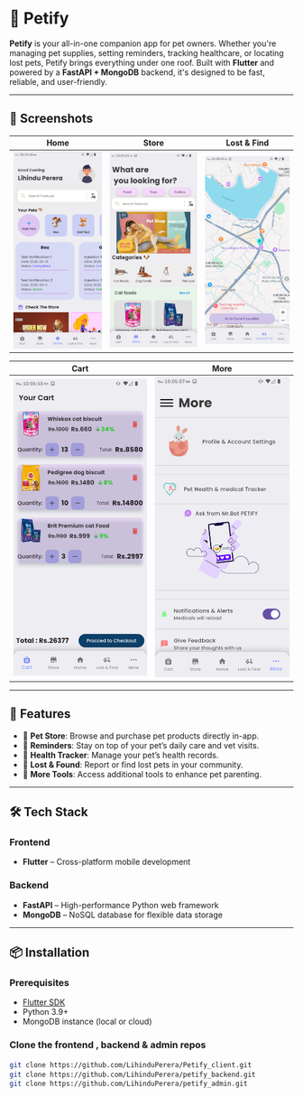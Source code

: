 # 🐾 Petify

**Petify** is your all-in-one companion app for pet owners. Whether you're managing pet supplies, setting reminders, tracking healthcare, or locating lost pets, Petify brings everything under one roof. Built with **Flutter** and powered by a **FastAPI + MongoDB** backend, it's designed to be fast, reliable, and user-friendly.

---

## 📱 Screenshots

| Home | Store | Lost & Find |
|------|-------|-------------|
| ![Home](screenshots/Screenshot_home.png) | ![Store](screenshots/Screenshot_store.png) | ![Lost & Find](screenshots/Screenshot_lostAndFind.png) |

| Cart | More |
|------|------|
| ![Cart](screenshots/Screenshot_cart.png) | ![More](screenshots/Screenshot_more.png) |

---

## 🚀 Features

- 🛒 **Pet Store**: Browse and purchase pet products directly in-app.
- 📅 **Reminders**: Stay on top of your pet’s daily care and vet visits.
- 🏥 **Health Tracker**: Manage your pet’s health records.
- 🧭 **Lost & Found**: Report or find lost pets in your community.
- 🧰 **More Tools**: Access additional tools to enhance pet parenting.

---

## 🛠️ Tech Stack

### Frontend
- **Flutter** – Cross-platform mobile development

### Backend
- **FastAPI** – High-performance Python web framework
- **MongoDB** – NoSQL database for flexible data storage

---

## 📦 Installation

### Prerequisites
- [Flutter SDK](https://flutter.dev/docs/get-started/install)
- Python 3.9+
- MongoDB instance (local or cloud)

### Clone the frontend , backend & admin repos
```bash
git clone https://github.com/LihinduPerera/Petify_client.git
git clone https://github.com/LihinduPerera/petify_backend.git
git clone https://github.com/LihinduPerera/petify_admin.git
